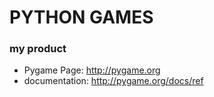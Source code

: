 # PYTHON GAMES
### my product

* Pygame Page: http://pygame.org
* documentation: http://pygame.org/docs/ref
